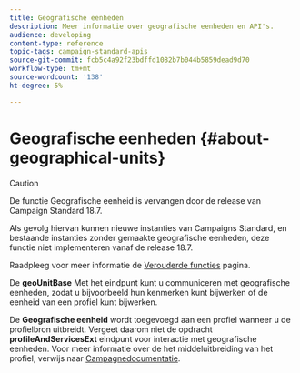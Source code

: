 ```yaml
---
title: Geografische eenheden
description: Meer informatie over geografische eenheden en API's.
audience: developing
content-type: reference
topic-tags: campaign-standard-apis
source-git-commit: fcb5c4a92f23bdffd1082b7b044b5859dead9d70
workflow-type: tm+mt
source-wordcount: '138'
ht-degree: 5%

---
```



# Geografische eenheden {#about-geographical-units}

>[!CAUTION]
>
>De functie Geografische eenheid is vervangen door de release van Campaign Standard 18.7.
>
>Als gevolg hiervan kunnen nieuwe instanties van Campaigns Standard, en bestaande instanties zonder gemaakte geografische eenheden, deze functie niet implementeren vanaf de release 18.7.
>
>Raadpleeg voor meer informatie de <a href="https://experienceleague.adobe.com/docs/campaign-standard/using/release-notes/deprecated-features.html?lang=nl#release-notes">Verouderde functies</a> pagina.

De **geoUnitBase** Met het eindpunt kunt u communiceren met geografische eenheden, zodat u bijvoorbeeld hun kenmerken kunt bijwerken of de eenheid van een profiel kunt bijwerken.

De **Geografische eenheid** wordt toegevoegd aan een profiel wanneer u de profielbron uitbreidt. Vergeet daarom niet de opdracht **profileAndServicesExt** eindpunt voor interactie met geografische eenheden. Voor meer informatie over de het middeluitbreiding van het profiel, verwijs naar [Campagnedocumentatie](https://helpx.adobe.com/campaign/standard/administration/using/organizational-units.html#partitioning-profiles).
